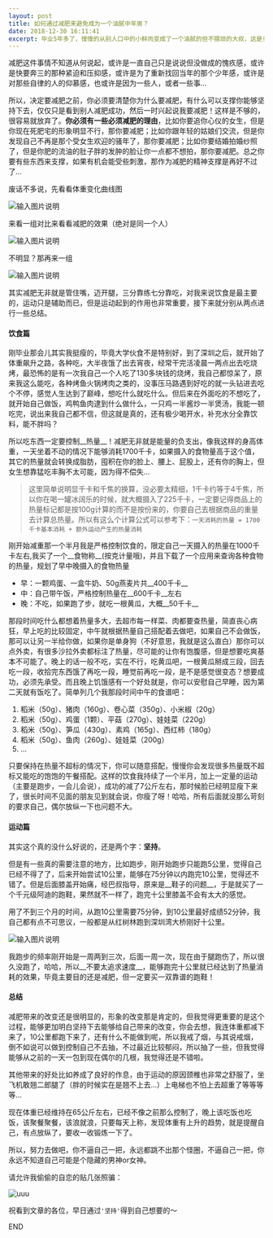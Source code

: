 ```yaml
---
layout: post
title: 如何通过减肥来避免成为一个油腻中年男？
date: 2018-12-30 16:11:41
excerpt: 毕业5年多了，慢慢的从别人口中的小鲜肉变成了一个油腻的但不猥琐的大叔，这是多么阔怕的一件事，至少也要垂死挣扎一下。所以就说一下我是如何在两个月内减掉十公斤，并且持续的在三个多月内从78公斤降到64公斤的。
---
```


减肥这件事情不知道从何说起，或许是一直自己只是说说但没做成的愧疚感，或许是快要奔三的那种紧迫和压抑感，或许是为了重新找回当年的那个少年感，或许是对那些自律的人的仰慕感，也或许是因为一些人，或者一些事...

所以，决定要减肥之前，你必须要清楚你为什么要减肥，有什么可以支撑你能够坚持下去，仅仅只是看到别人减肥成功，然后一时兴起说我要减肥！这样是不够的，很容易就放弃了。__你必须有一些必须减肥的理由__，比如你要追你心仪的女生，但是你现在死肥宅的形象明显不行，那你要减肥；比如你跟年轻的姑娘们交流，但是你发现自己不再是那个受女生欢迎的骚年了，那你要减肥；比如你要结婚拍婚纱照了，但是你肥的流油的肚子胖的发肿的脸让你一点都不想拍，那你要减肥。总之你要有些东西来支撑，如果有机会能受些刺激，那作为减肥的精神支撑是再好不过了...

废话不多说，先看看体重变化曲线图

![输入图片说明](https://blogine-1251619080.cos.ap-guangzhou.myqcloud.com/uploads/images/2018/1231/002329_77837c09.png "在这里输入图片标题")

来看一组对比来看看减肥的效果（绝对是同一个人）

![输入图片说明](https://blogine-1251619080.cos.ap-guangzhou.myqcloud.com/uploads/images/2018/1231/011643_50903d72.png "在这里输入图片标题")

不明显？那再来一组

![输入图片说明](https://blogine-1251619080.cos.ap-guangzhou.myqcloud.com/uploads/images/2018/1231/012434_ab5099d3.png "在这里输入图片标题")

其实减肥无非就是管住嘴，迈开腿，三分靠练七分靠吃，对我来说饮食是最主要的，运动只是辅助而已，但是运动起到的作用也非常重要，接下来就分别从两点进行一些总结。

#### 饮食篇

刚毕业那会儿其实我挺瘦的，毕竟大学伙食不是特别好，到了深圳之后，就开始了体重飙升之路，各种吃，大半夜饿了出去宵夜，经常干完活凌晨一两点出去吃烧烤，最恐怖的是有一次我自己一个人吃了130多块钱的烧烤，我自己都惊呆了，原来我这么能吃，各种烤鱼火锅烤肉之类的，没事压马路遇到好吃的就一头钻进去吃个不停，感觉人生达到了巅峰，想吃什么就吃什么。但后来在外面吃的不想吃了，就开始自己做饭，鸡鸭鱼肉逮到什么做什么，一只鸡一半酱炒一半煲汤，我能一顿吃完，说出来我自己都不信，但这就是真的，还有极少喝开水，补充水分全靠饮料，能不胖吗？

所以吃东西一定要控制__热量__！减肥无非就是能量的负支出，像我这样的身高体重，一天坐着不动的情况下能够消耗1700千卡，如果摄入的食物量高于这个值，其它的热量就会转换成脂肪，囤积在你的脸上、腰上、屁股上，还有你的胸上，但女生想靠猛吃丰胸不太可能，因为得不偿失...

> 这里简单说明显千卡和千焦的换算，没必要太精细，1千卡约等于4千焦，所以你在喝一罐冰阔乐的时候，就大概摄入了225千卡，一定要记得商品上的热量标记都是按100g计算的而不是按份来的，你要自己去根据商品的重量去计算总热量。所以有这么个计算公式可以参考下：`一天消耗的热量 = 1700千卡基本消耗 + 额外运动产生的热量消耗`

刚开始减重那一个半月我是严格控制饮食的，限定自己一天摄入的热量在1000千卡左右,我买了一个__食物称__(按克计量哦)，并且下载了一个应用来查询各种食物的热量，规划了早中晚摄入的食物热量

- 早：一颗鸡蛋、一盒牛奶、50g燕麦片共__400千卡__
- 中：自己带午饭，严格控制热量在__600千卡__左右
- 晚：不吃，如果跑了步，就吃一根黄瓜，大概__50千卡__

那段时间吃什么都想着热量多大，去超市每一样菜、肉都要查热量，简直丧心病狂，早上吃的比较固定，中午就根据热量自己搭配着去做吧，如果自己不会做饭，那可以让另一半给你做，如果你是单身狗（不好意思，我就是这么直白）那你可以点外卖，有很多沙拉外卖都标注了热量，尽可能的让你有饱腹感，但是想要吃爽基本不可能了。晚上的话一般不吃，实在不行，吃黄瓜吧，一根黄瓜掰成三段，回去吃一段，收拾完东西饿了再吃一段，睡觉前再吃一段，是不是感觉很变态？想要成功，必须先承受。而且晚上饥饿感有一个好处就是，你可以安慰自己早睡，因为第二天就有饭吃了。简单列几个我那段时间中午的食谱吧：

1. 稻米（50g）、猪肉（160g）、卷心菜（350g）、小米椒（20g）
2. 稻米（50g）、鸡蛋（1颗）、平菇（270g）、娃娃菜（220g）
3. 稻米（50g）、笋瓜（430g）、素鸡（165g）、西红柿（180g）
4. 稻米（50g）、鱼肉（260g）、娃娃菜（200g）
5. ...

只要保持在热量不超标的情况下，你可以随意搭配，慢慢你会发现很多热量既不超标又能吃的饱饱的午餐搭配。这样的饮食我持续了一个半月，加上一定量的运动（主要是跑步，一会儿会说），成功的减了7公斤左右，那时候脸已经明显瘦下来了，很长时间不见面的朋友见到就会说，你瘦了呀！哈哈，所有后面就没那么苛刻的要求自己，偶尔放纵一下也问题不大。

#### 运动篇

其实这个真的没什么好说的，还是两个字：__坚持__。

但是有一些真的需要注意的地方，比如跑步，刚开始跑步只能跑5公里，觉得自己已经不得了了，后来开始尝试10公里，能够在75分钟以内跑完10公里，觉得还不错了。但是后面膝盖开始痛，经巴叔指导，原来是__鞋子的问题__，于是就买了一个千元级阿迪的跑鞋，果然就不一样了，跑完十公里膝盖不会有太大的感觉。

用了不到三个月的时间，从跑10公里需要75分钟，到10公里最好成绩52分钟，我自己都有点不可思议，一般都是从红树林跑到深圳湾大桥刚好十公里。

![输入图片说明](https://blogine-1251619080.cos.ap-guangzhou.myqcloud.com/uploads/images/2018/1231/025411_b3d2aacc.png "在这里输入图片标题")

我跑步的频率刚开始是一周两到三次，后面一周一次，现在由于腿跑伤了，所以很久没跑了，哈哈，所以__不要太追求速度__，能够跑完十公里就已经达到了热量消耗的效果，毕竟主要目的还是减肥，但一定要买一双靠谱的跑鞋！

#### 总结

减肥带来的改变还是很明显的，形象的改变那是肯定的，但我觉得更重要的是这个过程，能够更加明白坚持下去能够给自己带来的改变，你会去想，我连体重都减下来了，10公里都跑下来了，还有什么不能做到呢，所以我戒了烟，与其说戒烟，倒不如说可以做到控制自己不去抽，不过最近比较郁闷，所以抽了一些，但我觉得能够从之前的一天一包到现在偶尔的几根，我觉得还是不错啦。

其他带来的好处比如养成了良好的作息，由于运动的原因颈椎也非常之舒服了，坐飞机敢翘二郎腿了（胖的时候实在是翘不上去...）上电梯也不怕上去超重了等等等等...

现在体重已经维持在65公斤左右，已经不像之前那么控制了，晚上该吃饭也吃饭，该聚餐聚餐，该浪就浪，只要每天上称，发现体重有上升的趋势，就是提醒自己，有点放纵了，要收一收锻炼一下了。

所以，努力去做吧，你不逼自己一把，永远都跳不出那个怪圈，不逼自己一把，你永远不知道自己可能是个隐藏的男神or女神。

请允许我偷偷的自恋的贴几张照骗：

![uuu](https://blogine-1251619080.cos.ap-guangzhou.myqcloud.com/uploads/images/2018/1231/031916_c3ec6cdc.png "在这里输入图片标题")

祝看到文章的各位，早日通过`'坚持'`得到自己想要的～

END
